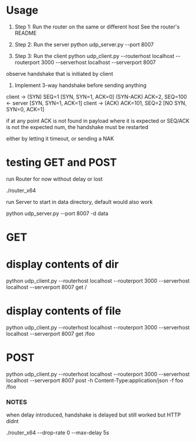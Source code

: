 # Usage

1. Step 1: Run the router on the same or different host
   See the router's README

2. Step 2: Run the server
   python udp_server.py --port 8007

3. Step 3: Run the client
   python udp_client.py --routerhost localhost --routerport 3000 --serverhost localhost --serverport 8007



observe handshake that is initiated by client   

1. Implement 3-way handshake before sending anything

client  -> (SYN) SEQ=1                                            [SYN, SYN=1, ACK=0]
            (SYN-ACK) ACK=2, SEQ=100    <- server                 [SYN, SYN=1, ACK=1]
client  -> (ACK) ACK=101, SEQ=2                                 [NO SYN, SYN=0, ACK=1]


if at any point ACK is not found in payload where it is expected
or SEQ/ACK is not the expected num,
the handshake must be restarted

either by letting it timeout, or sending a NAK




# testing GET and POST

run Router
for now without delay or lost

./router_x64



run Server to start in data directory, default would also work

python udp_server.py --port 8007 -d data

# GET

# display contents of dir
python udp_client.py --routerhost localhost --routerport 3000 --serverhost localhost --serverport 8007 get /

# display contents of file
python udp_client.py --routerhost localhost --routerport 3000 --serverhost localhost --serverport 8007 get /foo



# POST

 python udp_client.py --routerhost localhost --routerport 3000 --serverhost localhost --serverport 8007 post -h Content-Type:application/json -f foo /foo




### NOTES ####
when delay introduced, handshake is delayed but still worked
but HTTP didnt

./router_x64 --drop-rate 0 --max-delay 5s